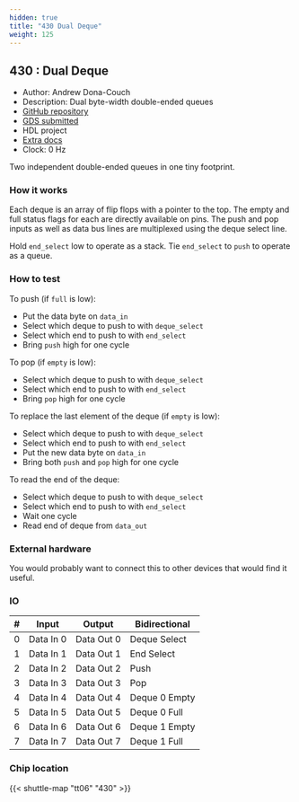 ```yaml
---
hidden: true
title: "430 Dual Deque"
weight: 125
---
```


## 430 : Dual Deque

* Author: Andrew Dona-Couch
* Description: Dual byte-width double-ended queues
* [GitHub repository](https://github.com/couchand/tt06-dual-deque)
* [GDS submitted](https://github.com/couchand/tt06-dual-deque/actions/runs/8694032397)
* HDL project
* [Extra docs](None)
* Clock: 0 Hz

Two independent double-ended queues in one tiny footprint.

### How it works

Each deque is an array of flip flops with a pointer to the top.  The empty and full
status flags for each are directly available on pins.  The push and pop inputs as
well as data bus lines are multiplexed using the deque select line.

Hold `end_select` low to operate as a stack.  Tie `end_select` to `push` to operate
as a queue.

### How to test

To push (if `full` is low):

- Put the data byte on `data_in`
- Select which deque to push to with `deque_select`
- Select which end to push to with `end_select`
- Bring `push` high for one cycle

To pop (if `empty` is low):

- Select which deque to push to with `deque_select`
- Select which end to push to with `end_select`
- Bring `pop` high for one cycle

To replace the last element of the deque (if `empty` is low):

- Select which deque to push to with `deque_select`
- Select which end to push to with `end_select`
- Put the new data byte on `data_in`
- Bring both `push` and `pop` high for one cycle

To read the end of the deque:

- Select which deque to push to with `deque_select`
- Select which end to push to with `end_select`
- Wait one cycle
- Read end of deque from `data_out`

### External hardware

You would probably want to connect this to other devices that would find it useful.


### IO

| # | Input          | Output         | Bidirectional   |
| - | -------------- | -------------- | --------------- |
| 0 | Data In 0 | Data Out 0 | Deque Select |
| 1 | Data In 1 | Data Out 1 | End Select |
| 2 | Data In 2 | Data Out 2 | Push |
| 3 | Data In 3 | Data Out 3 | Pop |
| 4 | Data In 4 | Data Out 4 | Deque 0 Empty |
| 5 | Data In 5 | Data Out 5 | Deque 0 Full |
| 6 | Data In 6 | Data Out 6 | Deque 1 Empty |
| 7 | Data In 7 | Data Out 7 | Deque 1 Full |

### Chip location

{{< shuttle-map "tt06" "430" >}}
